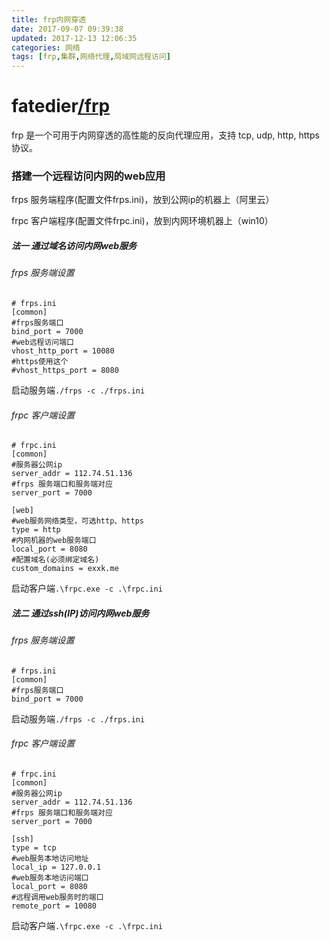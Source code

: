 ```yaml
---
title: frp内网穿透
date: 2017-09-07 09:39:38
updated: 2017-12-13 12:06:35categories: 网络
tags: [frp,集群,网络代理,局域网远程访问]
---
```

# fatedier[/frp](https://github.com/fatedier/frp)

frp 是一个可用于内网穿透的高性能的反向代理应用，支持 tcp, udp, http, https 协议。

### 搭建一个远程访问内网的web应用

frps 服务端程序(配置文件frps.ini)，放到公网ip的机器上（阿里云）

frpc 客户端程序(配置文件frpc.ini)，放到内网环境机器上（win10）

##### 法一     通过域名访问内网web服务

###### frps 服务端设置

```properties
# frps.ini
[common]
#frps服务端口
bind_port = 7000
#web远程访问端口
vhost_http_port = 10080
#https使用这个
#vhost_https_port = 8080
```

启动服务端`./frps -c ./frps.ini`

###### frpc 客户端设置

```properties
# frpc.ini
[common]
#服务器公网ip
server_addr = 112.74.51.136
#frps 服务端口和服务端对应
server_port = 7000

[web]
#web服务网络类型，可选http、https
type = http
#内网机器的web服务端口
local_port = 8080
#配置域名(必须绑定域名)
custom_domains = exxk.me
```

启动客户端`.\frpc.exe -c .\frpc.ini`

##### 法二     通过ssh(IP)访问内网web服务

###### frps 服务端设置

```properties
# frps.ini
[common]
#frps服务端口
bind_port = 7000
```

启动服务端`./frps -c ./frps.ini`

###### frpc 客户端设置

```properties
# frpc.ini
[common]
#服务器公网ip
server_addr = 112.74.51.136
#frps 服务端口和服务端对应
server_port = 7000

[ssh]
type = tcp
#web服务本地访问地址
local_ip = 127.0.0.1
#web服务本地访问端口
local_port = 8080
#远程调用web服务时的端口
remote_port = 10080
```

启动客户端`.\frpc.exe -c .\frpc.ini`

